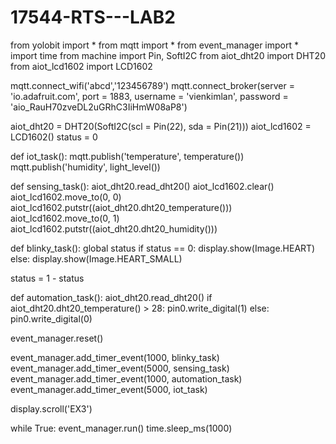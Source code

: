 # 17544-RTS---LAB2
from yolobit import *
from mqtt import *
from event_manager import *
import time
from machine import Pin, SoftI2C
from aiot_dht20 import DHT20
from aiot_lcd1602 import LCD1602

mqtt.connect_wifi('abcd','123456789')
mqtt.connect_broker(server = 'io.adafruit.com', port = 1883, username = 'vienkimlan', password = 'aio_RauH70zveDL2uGRhC3IiHmW08aP8')


aiot_dht20 = DHT20(SoftI2C(scl = Pin(22), sda = Pin(21)))
aiot_lcd1602 = LCD1602()
status = 0

def iot_task():
  mqtt.publish('temperature', temperature())
  mqtt.publish('humidity', light_level())

def sensing_task():
  aiot_dht20.read_dht20()
  aiot_lcd1602.clear()
  aiot_lcd1602.move_to(0, 0)
  aiot_lcd1602.putstr((aiot_dht20.dht20_temperature()))
  aiot_lcd1602.move_to(0, 1)
  aiot_lcd1602.putstr((aiot_dht20.dht20_humidity()))

def blinky_task():
  global status
  if status == 0:
    display.show(Image.HEART)
  else:
    display.show(Image.HEART_SMALL)
  
  status = 1 - status

def automation_task():
  aiot_dht20.read_dht20()
  if aiot_dht20.dht20_temperature() > 28:
    pin0.write_digital(1) 
  else:
    pin0.write_digital(0)


event_manager.reset()

event_manager.add_timer_event(1000, blinky_task)
event_manager.add_timer_event(5000, sensing_task)
event_manager.add_timer_event(1000, automation_task)
event_manager.add_timer_event(5000, iot_task)


display.scroll('EX3')

while True:
  event_manager.run()
  time.sleep_ms(1000)
